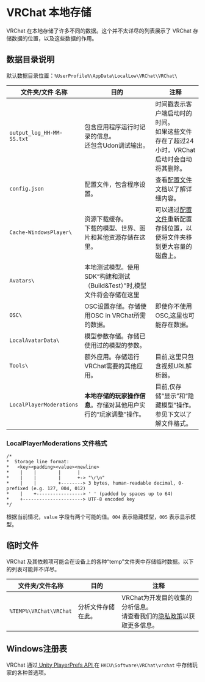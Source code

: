 # VRChat 本地存储

VRChat 在本地存储了许多不同的数据。这个并不太详尽的列表展示了 VRChat 存储数据的位置，以及这些数据的作用。

## 数据目录说明

默认数据目录位置：`%UserProfile%\AppData\LocalLow\VRChat\VRChat\`

文件夹/文件 名称 | 目的 | 注释
-- | -- | --
`output_log_HH-MM-SS.txt` | 包含应用程序运行时记录的信息。<br>还包含Udon调试输出。 | 时间戳表示客户端启动时的时间。<br>如果这些文件存在了超过24小时，VRChat启动时会自动将其删除。
`config.json` | 配置文件，包含程序设置。 | 查看[配置文件](./configuration-file.md)文档以了解详细内容。
`Cache-WindowsPlayer\` | 资源下载缓存。<br>下载的模型、世界、图片和其他资源存储在这里。 | 可以通过[配置文件](./configuration-file.md)重新配置存储位置，以便将文件夹移到更大容量的磁盘上。
`Avatars\` | 本地测试模型。使用SDK“构建和测试（Build\&Test）”时,模型文件将会存储在这里
`OSC\` | OSC设置存储。存储使用OSC in VRChat所需的数据。 | 即使你不使用OSC,这里也可能存在数据。
`LocalAvatarData\` | 模型参数存储。存储已使用过的模型的参数。
`Tools\` | 额外应用。存储运行VRChat需要的其他应用。 | 目前,这里只包含视频URL解析器。
`LocalPlayerModerations` | **本地存储的玩家操作信息**。存储对其他用户实行的“玩家调整”操作。 | 目前,仅存储“显示”和“隐藏模型”操作。<br>参见下文以了解文件格式。

### LocalPlayerModerations 文件格式

```
/*
*  Storage line format:
*   <key><padding><value><newline>
*    |    |        |      |
*    |    |        |      +-> "\r\n"
*    |    |        +--------> 3 bytes, human-readable decimal, 0-prefixed (e.g. 127, 004, 012)
*    |    +-----------------> ' ' (padded by spaces up to 64)
*    +----------------------> UTF-8 encoded key
*/
```

根据当前情况，`value` 字段有两个可能的值。`004` 表示隐藏模型，`005` 表示显示模型。

## 临时文件

VRChat 及其依赖项可能会在设备上的各种“temp”文件夹中存储临时数据。以下的列表可能并不详尽。

文件夹/文件名称 | 目的 | 注释
-- | -- | --
`%TEMP%\VRChat\VRChat` | 分析文件存储在此。 | VRChat为开发目的收集的分析信息。<br>请查看我们的[隐私政策](https://hello.vrchat.com/privacy)以获取更多信息。

## Windows注册表

VRChat 通过[ Unity PlayerPrefs API ](https://docs.unity3d.com/2019.4/Documentation/ScriptReference/PlayerPrefs.html)在 `HKCU\Software\VRChat\vrchat` 中存储玩家的各种首选项。
